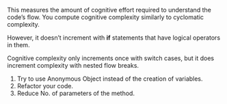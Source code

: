 This measures the amount of cognitive effort required to understand the code’s flow. You compute cognitive complexity similarly to cyclomatic complexity. 

However, it doesn’t increment with **if** statements that have logical operators in them. 

Cognitive complexity only increments once with switch cases, but it does increment complexity with nested flow breaks.

1.  Try to use Anonymous Object instead of the creation of variables.
3.  Refactor your code.
4.  Reduce No. of parameters of the method.
